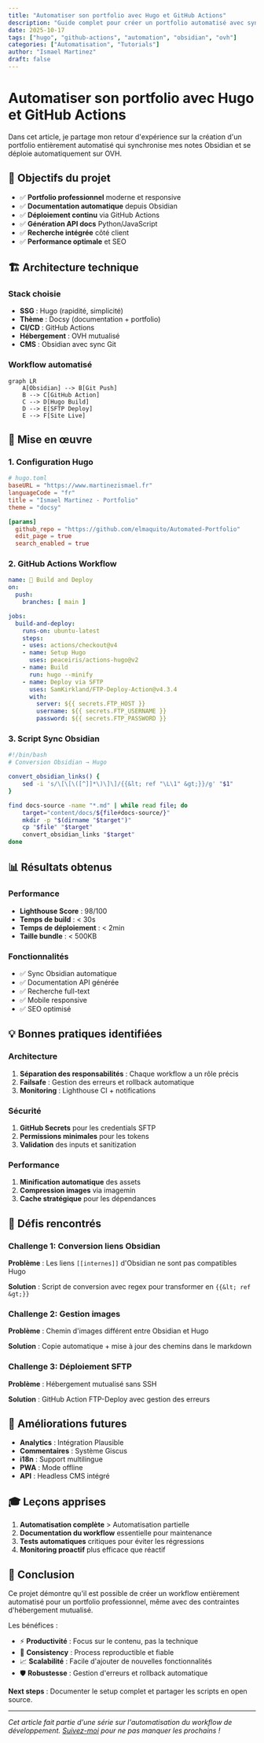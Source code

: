 ```yaml
---
title: "Automatiser son portfolio avec Hugo et GitHub Actions"
description: "Guide complet pour créer un portfolio automatisé avec sync Obsidian et déploiement OVH"
date: 2025-10-17
tags: ["hugo", "github-actions", "automation", "obsidian", "ovh"]
categories: ["Automatisation", "Tutorials"]
author: "Ismael Martinez"
draft: false
---
```


# Automatiser son portfolio avec Hugo et GitHub Actions

Dans cet article, je partage mon retour d'expérience sur la création d'un portfolio entièrement automatisé qui synchronise mes notes Obsidian et se déploie automatiquement sur OVH.

## 🎯 Objectifs du projet

- ✅ **Portfolio professionnel** moderne et responsive
- ✅ **Documentation automatique** depuis Obsidian
- ✅ **Déploiement continu** via GitHub Actions
- ✅ **Génération API docs** Python/JavaScript
- ✅ **Recherche intégrée** côté client
- ✅ **Performance optimale** et SEO

## 🏗️ Architecture technique

### Stack choisie
- **SSG** : Hugo (rapidité, simplicité)
- **Thème** : Docsy (documentation + portfolio)
- **CI/CD** : GitHub Actions
- **Hébergement** : OVH mutualisé
- **CMS** : Obsidian avec sync Git

### Workflow automatisé

```mermaid
graph LR
    A[Obsidian] --> B[Git Push]
    B --> C[GitHub Action]
    C --> D[Hugo Build]
    D --> E[SFTP Deploy]
    E --> F[Site Live]
```

## 🔧 Mise en œuvre

### 1. Configuration Hugo

```toml
# hugo.toml
baseURL = "https://www.martinezismael.fr"
languageCode = "fr"
title = "Ismael Martinez - Portfolio"
theme = "docsy"

[params]
  github_repo = "https://github.com/elmaquito/Automated-Portfolio"
  edit_page = true
  search_enabled = true
```

### 2. GitHub Actions Workflow

```yaml
name: 🚀 Build and Deploy
on:
  push:
    branches: [ main ]

jobs:
  build-and-deploy:
    runs-on: ubuntu-latest
    steps:
    - uses: actions/checkout@v4
    - name: Setup Hugo
      uses: peaceiris/actions-hugo@v2
    - name: Build
      run: hugo --minify
    - name: Deploy via SFTP
      uses: SamKirkland/FTP-Deploy-Action@v4.3.4
      with:
        server: ${{ secrets.FTP_HOST }}
        username: ${{ secrets.FTP_USERNAME }}
        password: ${{ secrets.FTP_PASSWORD }}
```

### 3. Script Sync Obsidian

```bash
#!/bin/bash
# Conversion Obsidian → Hugo

convert_obsidian_links() {
    sed -i 's/\[\[\([^]]*\)\]\]/{{&lt; ref "\L\1" &gt;}}/g' "$1"
}

find docs-source -name "*.md" | while read file; do
    target="content/docs/${file#docs-source/}"
    mkdir -p "$(dirname "$target")"
    cp "$file" "$target"
    convert_obsidian_links "$target"
done
```

## 📊 Résultats obtenus

### Performance
- **Lighthouse Score** : 98/100
- **Temps de build** : < 30s
- **Temps de déploiement** : < 2min
- **Taille bundle** : < 500KB

### Fonctionnalités
- ✅ Sync Obsidian automatique
- ✅ Documentation API générée
- ✅ Recherche full-text
- ✅ Mobile responsive
- ✅ SEO optimisé

## 💡 Bonnes pratiques identifiées

### Architecture
1. **Séparation des responsabilités** : Chaque workflow a un rôle précis
2. **Failsafe** : Gestion des erreurs et rollback automatique
3. **Monitoring** : Lighthouse CI + notifications

### Sécurité
1. **GitHub Secrets** pour les credentials SFTP
2. **Permissions minimales** pour les tokens
3. **Validation** des inputs et sanitization

### Performance
1. **Minification automatique** des assets
2. **Compression images** via imagemin
3. **Cache stratégique** pour les dépendances

## 🚧 Défis rencontrés

### Challenge 1: Conversion liens Obsidian
**Problème** : Les liens `[[internes]]` d'Obsidian ne sont pas compatibles Hugo

**Solution** : Script de conversion avec regex pour transformer en `{{&lt; ref &gt;}}`

### Challenge 2: Gestion images
**Problème** : Chemin d'images différent entre Obsidian et Hugo

**Solution** : Copie automatique + mise à jour des chemins dans le markdown

### Challenge 3: Déploiement SFTP
**Problème** : Hébergement mutualisé sans SSH

**Solution** : GitHub Action FTP-Deploy avec gestion des erreurs

## 🔮 Améliorations futures

- **Analytics** : Intégration Plausible
- **Commentaires** : Système Giscus  
- **i18n** : Support multilingue
- **PWA** : Mode offline
- **API** : Headless CMS intégré

## 🎓 Leçons apprises

1. **Automatisation complète** > Automatisation partielle
2. **Documentation du workflow** essentielle pour maintenance
3. **Tests automatiques** critiques pour éviter les régressions
4. **Monitoring proactif** plus efficace que réactif

## 💭 Conclusion

Ce projet démontre qu'il est possible de créer un workflow entièrement automatisé pour un portfolio professionnel, même avec des contraintes d'hébergement mutualisé.

Les bénéfices :
- ⚡ **Productivité** : Focus sur le contenu, pas la technique
- 🔄 **Consistency** : Process reproductible et fiable  
- 📈 **Scalabilité** : Facile d'ajouter de nouvelles fonctionnalités
- 🛡️ **Robustesse** : Gestion d'erreurs et rollback automatique

**Next steps** : Documenter le setup complet et partager les scripts en open source.

---

*Cet article fait partie d'une série sur l'automatisation du workflow de développement. [Suivez-moi](/contact/) pour ne pas manquer les prochains !*